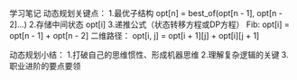 学习笔记
动态规划关键点：
1.最优子结构 opt[n] = best_of(opt[n - 1], opt[n - 2]...)
2.存储中间状态 opt[i]
3.递推公式（状态转移方程或DP方程）
	Fib: opt[i] = opt[n - 1] + opt[n - 2]
	二维路径： opt[i, j] = opt[i + 1][j] + opt[i][j + 1]
	
动态规划小结：
1.打破自己的思维惯性、形成机器思维
2.理解复杂逻辑的关键
3.职业进阶的要点要领